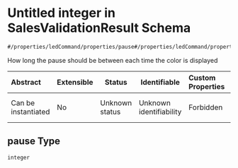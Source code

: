 # Untitled integer in SalesValidationResult Schema

```txt
#/properties/ledCommand/properties/pause#/properties/ledCommand/properties/pause
```

How long the pause should be between each time the color is displayed


| Abstract            | Extensible | Status         | Identifiable            | Custom Properties | Additional Properties | Access Restrictions | Defined In                                                                                                                |
| :------------------ | ---------- | -------------- | ----------------------- | :---------------- | --------------------- | ------------------- | ------------------------------------------------------------------------------------------------------------------------- |
| Can be instantiated | No         | Unknown status | Unknown identifiability | Forbidden         | Allowed               | none                | [sales-validation-result.json\*](../../schema/proprietary-extensions/sales-validation-result.json "open original schema") |

## pause Type

`integer`
